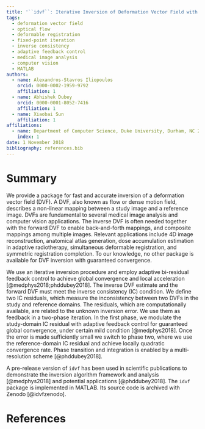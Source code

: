 ```yaml
---
title: '``idvf``: Iterative Inversion of Deformation Vector Field with Adaptive Bi-residual Feedback Control'
tags:
  - deformation vector field
  - optical flow
  - deformable registration
  - fixed-point iteration
  - inverse consistency
  - adaptive feedback control
  - medical image analysis
  - computer vision
  - MATLAB
authors:
  - name: Alexandros-Stavros Iliopoulos
    orcid: 0000-0002-1959-9792
    affiliation: 1
  - name: Abhishek Dubey
    orcid: 0000-0001-8052-7416
    affiliation: 1
  - name: Xiaobai Sun
    affiliation: 1
affiliations:
  - name: Department of Computer Science, Duke University, Durham, NC 27708, USA
    index: 1
date: 1 November 2018
bibliography: references.bib
---
```



# Summary

We provide a package for fast and accurate inversion of a deformation
vector field (DVF).  A DVF, also known as flow or dense motion field,
describes a non-linear mapping between a study image and a reference image.
DVFs are fundamental to several medical image analysis and computer vision
applications.  The inverse DVF is often needed together with the forward
DVF to enable back-and-forth mappings, and composite mappings among
multiple images.  Relevant applications include 4D image reconstruction,
anatomical atlas generation, dose accumulation estimation in adaptive
radiotherapy, simultaneous deformable registration, and symmetric
registration completion.  To our knowledge, no other package is available
for DVF inversion with guaranteed convergence.

We use an iterative inversion procedure and employ adaptive bi-residual
feedback control to achieve global convergence and local acceleration
[@medphys2018;phddubey2018].  The inverse DVF estimate and the forward DVF
must meet the inverse consistency (IC) condition.  We define two IC
residuals, which measure the inconsistency between two DVFs in the study
and reference domains.  The residuals, which are computationally available,
are related to the unknown inversion error.  We use them as feedback in a
two-phase iteration.  In the first phase, we modulate the study-domain IC
residual with adaptive feedback control for guaranteed global convergence,
under certain mild condition [@medphys2018].  Once the error is made
sufficiently small we switch to phase two, where we use the
reference-domain IC residual and achieve locally quadratic convergence
rate.  Phase transition and integration is enabled by a multi-resolution
scheme [@phddubey2018].

A pre-release version of ``idvf`` has been used in scientific publications
to demonstrate the inversion algorithm framework and analysis
[@medphys2018] and potential applications [@phddubey2018].  The ``idvf``
package is implemented in MATLAB.  Its source code is archived with Zenodo
[@idvfzenodo].



# References

